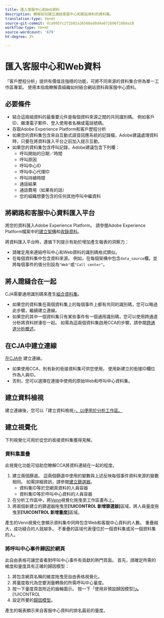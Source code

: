 ```yaml
---
title: 匯入客服中心和Web資料
description: 瞭解如何建立連結客服中心和網站資料的資料集。
translation-type: tm+mt
source-git-commit: dca995fc271b02a26568ed8d4a672b96f10b0a18
workflow-type: tm+mt
source-wordcount: '679'
ht-degree: 3%

---
```



# 匯入客服中心和Web資料

「客戶歷程分析」提供有價值且強穩的功能，可將不同來源的資料集合併為單一工作區專案。 使用本指南瞭解貴組織如何結合網站資料與客服中心資料。

## 必要條件

* 結合這兩組資料的最重要元件是每個資料來源之間的共同識別碼。 例如客戶ID、雜湊電子郵件、登入使用者名稱或電話號碼。
* 存取Adobe Experience Platform和客戶歷程分析
* 如果您的資料集包含來自互動式語音回應系統的記錄檔，Adobe建議處理資料時，只要在將資料匯入平台之前加入提示互動。
* 如果您的資料集包含呼叫記錄，Adobe建議包含下列欄：
   * 呼叫開始的日期／時間
   * 呼叫原因
   * 呼叫中心ID
   * 呼叫中心代理ID
   * 呼叫持續時間
   * 通話結果
   * 通話費用（如果有的話）
   * 您的組織想要包含的任何其他呼叫中繼資料

## 將網路和客服中心資料匯入平台

將您的資料匯入Adobe Experience Platform。 請參閱Adobe Experience Platform檔案中的[建立架構](https://docs.adobe.com/content/help/zh-Hant/experience-platform/xdm/tutorials/create-schema-ui.html)和[收錄資料](https://docs.adobe.com/content/help/zh-Hant/experience-platform/ingestion/home.html)。

將資料匯入平台時，遵循下列提示有助於增加產生報表的洞察力：

* 請確定用來連結呼叫中心和Web資料的識別碼格式類似。
* 在每個資料集中包含資料來源。 例如，在每個架構中包含`data_source`欄，並將每個事件的值分別設為`"Web"`或`"Call center"`。<!--mapper-->

## 將人證縫合在一起

CJA需要通用識別碼來產生[組合資料集](../connections/combined-dataset.md)。

* 如果您的資料集在兩個資料集上的每個事件上都有共同的識別碼，您可以略過此步驟，繼續建立連線。
* 如果您的其中一個資料集只有某些事件有一個通用識別碼，您可以使用跨通道分析將資料拼湊在一起。 如需為這兩個資料集啟用CCA的步驟，請參閱[跨通道分析概述](/help/connections/cca/overview.md)。

## 在CJA中建立連線

[在CJA中](/help/connections/create-connection.md) 建立連線。

* 如果使用CCA，則有新的銜接資料集可供您使用。 使用新建立的銜接ID欄位作為人員ID。
* 否則，您可以選擇在連接中使用的原始Web和呼叫中心資料集。

## 建立資料檢視

建立連線後，您可以「建立資料檢視」[，以便用於分析工作區。<!-- page dimension last touch, session persistence -->](/help/data-views/create-dataview.md)
<!-- create calls metric using call center reason (requires data views 2.0). any column that triggers once per call -->

## 建立視覺化

下列視覺化可用於從您的銜接資料集獲得見解。

### 資料集重疊

此視覺化功能可協助您瞭解CCA將資料連結在一起的程度。

1. 建立兩個篩選。 這兩個篩選中使用的變數與上述反映每個事件資料來源的變數相同。 如需詳細資訊，請參閱[建立篩選器](/help/components/filters/create-filters.md)。
   * 資料集ID等於您網頁資料的人員容器
   * 資料集ID等於呼叫中心資料的人員容器
2. 在分析工作區中，將[Venn](/help/analysis-workspace/visualizations/venn.md)視覺化拖曳至工作區畫布上。
3. 將兩個新建立的篩選器拖曳至&#x200B;**[!UICONTROL 新增篩選器]**&#x200B;區域，將人員量度拖曳至&#x200B;**[!UICONTROL 新增量度]**&#x200B;區域。

產生的Venn視覺化會顯示資料集中同時包含Web和客服中心資料的人數。 重疊越大，成功縫合的人就越多。 不重疊的區域代表僅位於一個資料集或另一個資料集的人。

### 將呼叫中心事件歸因於網頁

此自由表格可讓您查看對呼叫中心事件有貢獻的熱門頁面。 首先，請確定所需的維度和量度具有正確的歸因模型：

1. 將包含網頁名稱的維度拖曳至自由表格視覺化。
1. 將量度取代為您要測量轉換的所需呼叫中心量度。
1. 按一下量度頁首附近的齒輪圖示。 按一下「使用非預設歸因模型&#x200B;]**」。**[!UICONTROL 
1. 設定所要的[歸因模型](/help/data-views/configure-dataviews.md#Attribution-model)。

產生的報表顯示來自客服中心資料的排名最前的量度。<!-- Complement with donut visualization -->

<!-- ### Flow between web data and call center

call reason as an exit dimension, web page name for previous pages

### Histogram


### Fallout

step 1: all sessions
step 2: purchase step 1
step 3: call

another good one

step 1: all sessions
step 2: 

Orrr we could also use dataset ID

### Site sections that result in a call within 30 minutes

Slide 4

Create a bunch of filters - facets to their business. Filters were used because they didn't have all of these in the same dimension, so they could create everything in this report as a single dimension (really filters)

wanted to understand when someone interacts with a facet, whats the highest percentage of people that abandon that channel to call them. not from volume perspective, but percentage perspective.

use sequential segmentation, but you lose the ability to use attribution IQ

## What to do when you've found insight -->

